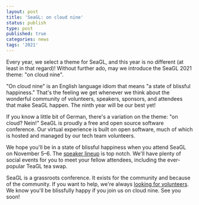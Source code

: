 ```yaml
---
layout: post
title: 'SeaGL: on cloud nine'
status: publish
type: post
published: true
categories: news
tags: '2021'
---
```


Every year, we select a theme for SeaGL, and this year is no different (at least in that regard)!
Without further ado, may we introduce the SeaGL 2021 theme: "on cloud nine".

"On cloud nine" is an English language idiom that means "a state of blissful happiness."
That's the feeling we get whenever we think about the wonderful community of volunteers, speakers, sponsors, and attendees that make SeaGL happen.
The ninth year will be our best yet!

If you know a little bit of German, there's a variation on the theme: "on cloud? Nein!"
SeaGL is proudly a free and open source software conference.
Our virtual experience is built on open software, much of which is hosted and managed by our tech team volunteers.

We hope you'll be in a state of blissful happiness when you attend SeaGL on November 5–6.
The [speaker lineup](https://seagl.org/news/2021/10/15/schedule.html) is top notch.
We'll have plenty of social events for you to meet your fellow attendees, including the ever-popular TeaGL tea swap.

SeaGL is a grassroots conference.
It exists for the community and because of the community.
If you want to help, we're always [looking for volunteers](https://seagl.org/news/2021/10/05/volunteers-2021.html).
We know you'll be blissfully happy if you join us on cloud nine.
See you soon!
